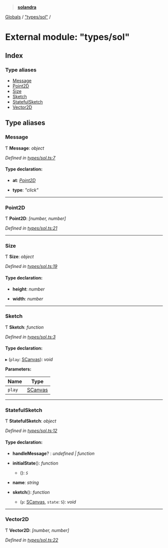 > **[solandra](../README.md)**

[Globals](../README.md) / ["types/sol"](_types_sol_.md) /

# External module: "types/sol"

## Index

### Type aliases

* [Message](_types_sol_.md#message)
* [Point2D](_types_sol_.md#point2d)
* [Size](_types_sol_.md#size)
* [Sketch](_types_sol_.md#sketch)
* [StatefulSketch](_types_sol_.md#statefulsketch)
* [Vector2D](_types_sol_.md#vector2d)

## Type aliases

###  Message

Ƭ **Message**: *object*

*Defined in [types/sol.ts:7](https://github.com/jamesporter/solandra/blob/9c7ec25/src/lib/types/sol.ts#L7)*

#### Type declaration:

* **at**: *[Point2D](_types_sol_.md#point2d)*

* **type**: *"click"*

___

###  Point2D

Ƭ **Point2D**: *[number, number]*

*Defined in [types/sol.ts:21](https://github.com/jamesporter/solandra/blob/9c7ec25/src/lib/types/sol.ts#L21)*

___

###  Size

Ƭ **Size**: *object*

*Defined in [types/sol.ts:19](https://github.com/jamesporter/solandra/blob/9c7ec25/src/lib/types/sol.ts#L19)*

#### Type declaration:

* **height**: *number*

* **width**: *number*

___

###  Sketch

Ƭ **Sketch**: *function*

*Defined in [types/sol.ts:3](https://github.com/jamesporter/solandra/blob/9c7ec25/src/lib/types/sol.ts#L3)*

#### Type declaration:

▸ (`play`: [SCanvas](../classes/_scanvas_.scanvas.md)): *void*

**Parameters:**

Name | Type |
------ | ------ |
`play` | [SCanvas](../classes/_scanvas_.scanvas.md) |

___

###  StatefulSketch

Ƭ **StatefulSketch**: *object*

*Defined in [types/sol.ts:12](https://github.com/jamesporter/solandra/blob/9c7ec25/src/lib/types/sol.ts#L12)*

#### Type declaration:

* **handleMessage**? : *undefined | function*

* **initialState**(): *function*

  * (): *`S`*

* **name**: *string*

* **sketch**(): *function*

  * (`p`: [SCanvas](../classes/_scanvas_.scanvas.md), `state`: `S`): *void*

___

###  Vector2D

Ƭ **Vector2D**: *[number, number]*

*Defined in [types/sol.ts:22](https://github.com/jamesporter/solandra/blob/9c7ec25/src/lib/types/sol.ts#L22)*
